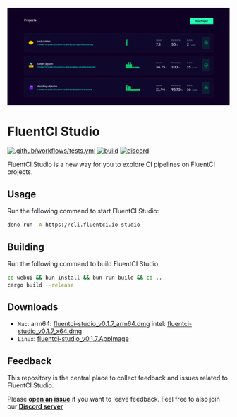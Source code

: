 ![Cover](./.github/assets/fluentci-studio.png)

# FluentCI Studio

[![.github/workflows/tests.yml](https://github.com/fluentci-io/fluentci-studio/actions/workflows/tests.yml/badge.svg)](https://github.com/fluentci-io/fluentci-studio/actions/workflows/tests.yml)
[![build](https://github.com/fluentci-io/fluentci-studio/actions/workflows/release.yml/badge.svg)](https://github.com/fluentci-io/fluentci-studio/actions/workflows/release.yml)
[![discord](https://img.shields.io/discord/1132020671262773358?label=discord&logo=discord&color=5865F2)](https://discord.gg/V4U6dPskKc)

FluentCI Studio is a new way for you to explore CI pipelines on FluentCI projects.

## Usage

Run the following command to start FluentCI Studio:

```bash
deno run -A https://cli.fluentci.io studio
```

## Building

Run the following command to build FluentCI Studio:

```bash
cd webui && bun install && bun run build && cd ..
cargo build --release
```

## Downloads

- `Mac`: arm64: [fluentci-studio_v0.1.7_arm64.dmg](https://github.com/fluentci-io/fluentci-studio/releases/download/v0.1.7/fluentci-studio_v0.1.7_arm64.dmg) intel: [fluentci-studio_v0.1.7_x64.dmg](https://github.com/fluentci-io/fluentci-studio/releases/download/v0.1.7/fluentci-studio_v0.1.7_x64.dmg)
- `Linux`: [fluentci-studio_v0.1.7.AppImage](https://github.com/fluentci-io/fluentci-studio/releases/download/v0.1.7/fluentci-studio_v0.1.7.AppImage)

## Feedback

This repository is the central place to collect feedback and issues related to FluentCI Studio.

Please [**open an issue**](https://github.com/fluentci-io/fluentci-studio/issues/new) if you want to leave feedback. Feel free to also join our [**Discord server**](https://discord.gg/V4U6dPskKc)